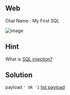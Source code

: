 ## Web
Chal Name : My First SQL

![image](https://user-images.githubusercontent.com/23289982/205422085-7f186d38-2d60-47cd-a947-582b67732484.png)

## Hint
What is [SQL injection?](https://owasp.org/www-community/attacks/SQL_Injection)

## Solution
payload `' OR '1`
[list payload](https://github.com/payloadbox/sql-injection-payload-list)
